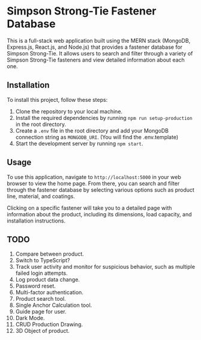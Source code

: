 # Simpson Strong-Tie Fastener Database

This is a full-stack web application built using the MERN stack (MongoDB, Express.js, React.js, and Node.js) that provides a fastener database for Simpson Strong-Tie. It allows users to search and filter through a variety of Simpson Strong-Tie fasteners and view detailed information about each one.

## Installation

To install this project, follow these steps:

1. Clone the repository to your local machine.
2. Install the required dependencies by running `npm run setup-production` in the root directory.
3. Create a `.env` file in the root directory and add your MongoDB connection string as `MONGODB_URI`. (You will find the .env.template)
4. Start the development server by running `npm start`.

## Usage

To use this application, navigate to `http://localhost:5000` in your web browser to view the home page. From there, you can search and filter through the fastener database by selecting various options such as product line, material, and coatings.

Clicking on a specific fastener will take you to a detailed page with information about the product, including its dimensions, load capacity, and installation instructions.

## TODO

1. Compare between product.
2. Switch to TypeScript?
3. Track user activity and monitor for suspicious behavior, such as multiple failed login attempts.
4. Log product data change.
5. Password reset.
6. Multi-factor authentication.
7. Product search tool.
8. Single Anchor Calculation tool.
9. Guide page for user.
10. Dark Mode.
11. CRUD Production Drawing.
12. 3D Object of product.

